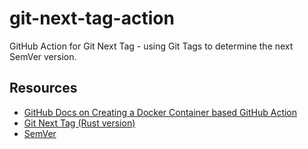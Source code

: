 # git-next-tag-action

GitHub Action for Git Next Tag - using Git Tags to determine the next SemVer version.

## Resources

* [GitHub Docs on Creating a Docker Container based GitHub Action](https://docs.github.com/en/actions/sharing-automations/creating-actions/creating-a-docker-container-action)
* [Git Next Tag (Rust version)](https://github.com/joostvdg/git-next-tag-rust)
* [SemVer](https://semver.org/)
